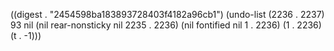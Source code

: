 
((digest . "2454598ba183893728403f4182a96cb1") (undo-list (2236 . 2237) 93 nil (nil rear-nonsticky nil 2235 . 2236) (nil fontified nil 1 . 2236) (1 . 2236) (t . -1)))
